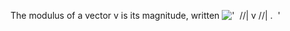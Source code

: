 The modulus of a vector v is its magnitude, written
!['  //| v //| .  '](../dictionary/equation_images/3678.1..png)
